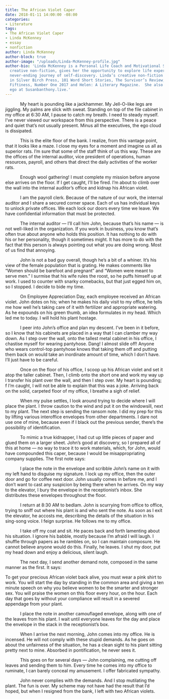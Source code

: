 ```yaml
---
title: The African Violet Caper
date: 2018-01-11 14:00:00 -08:00
categories:
- Literature
tags:
- The African Violet Caper
- Linda McKenney
- essay
- nonfiction
author: Linda McKenney
author-block: true
author-image: "/uploads/Linda-McKenney-profile.jpg"
author-bio: 'Linda McKenney is a Personal Life Coach and Motivational Speaker.  Writing
  creative non-fiction, gives her the opportunity to explore life experiences on her
  never-ending journey of self-discovery. Linda’s creative non-fiction is published
  in Silver Birch Press, 101 Word Short Stories, The Survivor’s Review, The Rush,
  Fiftiness, Number One 2017 and Helen: A Literary Magazine.  She also has an alter
  ego at Susanbanthony.live.'
---
```


&nbsp;&nbsp;&nbsp;&nbsp;&nbsp;&nbsp;&nbsp;&nbsp;&nbsp;&nbsp;&nbsp;&nbsp;My heart is pounding like a jackhammer. My Jell-O-like legs are jiggling. My palms are slick with sweat. Standing on top of the file cabinet in my office at 6:30 AM, I pause to catch my breath. I need to steady myself. I’ve never viewed our workspace from this perspective.  There is a peace and quiet that’s not usually present. Minus all the executives, the ego cloud is dissipated.

&nbsp;&nbsp;&nbsp;&nbsp;&nbsp;&nbsp;&nbsp;&nbsp;&nbsp;&nbsp;&nbsp;&nbsp;This is the elite floor of the bank. I realize, from this vantage point, that it looks like a maze. I close my eyes for a moment and imagine us all as superior rats. I’m sure that some of the staff think of us this way. These are the offices of the internal auditor, vice president of operations, human resources, payroll, and others that direct the daily activities of the worker rats.

&nbsp;&nbsp;&nbsp;&nbsp;&nbsp;&nbsp;&nbsp;&nbsp;&nbsp;&nbsp;&nbsp;&nbsp;Enough wool gathering! I must complete my mission before anyone else arrives on the floor. If I get caught, I’ll be fired. I’m about to climb over the wall into the internal auditor’s office and kidnap his African violet.

&nbsp;&nbsp;&nbsp;&nbsp;&nbsp;&nbsp;&nbsp;&nbsp;&nbsp;&nbsp;&nbsp;&nbsp;I am the payroll clerk. Because of the nature of our work, the internal auditor and I share a secured corner space. Each of us has individual keys to unlock private offices. We each lock our doors every time we leave. We have confidential information that must be protected.

&nbsp;&nbsp;&nbsp;&nbsp;&nbsp;&nbsp;&nbsp;&nbsp;&nbsp;&nbsp;&nbsp;&nbsp;The internal auditor — I’ll call him John, because that’s his name — is not well-liked in the organization. If you work in business, you know that’s often true  about anyone who holds this position. It has nothing to do with his or her personality, though it sometimes might. It has more to do with the fact that this person is always pointing out what you are doing wrong. Most of us find that annoying.

&nbsp;&nbsp;&nbsp;&nbsp;&nbsp;&nbsp;&nbsp;&nbsp;&nbsp;&nbsp;&nbsp;&nbsp;John is not a bad guy overall, though he’s a bit of a whiner. It’s his view of the female population that is grating. He makes comments like “Women should be barefoot and pregnant”   and “Women were meant to serve men.” I surmise that his wife rules the roost, so he puffs himself up at work. I used to counter with snarky comebacks, but that just egged him on, so I stopped. I decide to bide my time.

&nbsp;&nbsp;&nbsp;&nbsp;&nbsp;&nbsp;&nbsp;&nbsp;&nbsp;&nbsp;&nbsp;&nbsp;On Employee Appreciation Day, each employee received an African violet. John dotes on his; when he makes his daily visit to my office, he tells me how well he’s taking care of it with fertilizer and appropriate watering. As he expounds on his green thumb, an idea formulates in my head. Which led me to today. I will hold his plant hostage.

&nbsp;&nbsp;&nbsp;&nbsp;&nbsp;&nbsp;&nbsp;&nbsp;&nbsp;&nbsp;&nbsp;&nbsp;I peer into John’s office and plan my descent. I’ve been in it before, so I know that his cabinets are placed in a way that I can clamber my way down. As I step over the wall, onto the tallest metal cabinet in his office, I chastise myself for wearing pantyhose. Dang! I almost slide off! Anyone who wears control-top pantyhose knows that taking them off and putting them back on would take an inordinate amount of time, which I don’t have. I’ll just have to be careful.

&nbsp;&nbsp;&nbsp;&nbsp;&nbsp;&nbsp;&nbsp;&nbsp;&nbsp;&nbsp;&nbsp;&nbsp;Once on the floor of his office, I scoop up his African violet and set it atop the taller cabinet. Then, I climb onto the short one and work my way up I transfer his plant over the wall, and then I step over. My heart is pounding; f I’m caught, I will not be able to explain that this was a joke. Arriving back on the solid, carpeted floor of my office, I breathe a sigh of relief.

&nbsp;&nbsp;&nbsp;&nbsp;&nbsp;&nbsp;&nbsp;&nbsp;&nbsp;&nbsp;&nbsp;&nbsp;When my pulse settles, I look around trying to decide where I will place the plant. I throw caution to the wind and put it on the windowsill, next to my plant. The next step is sending the ransom note. I did my prep for this by lifting various interoffice envelopes from other departments. I dare not use one of mine, because even if I black out the previous sender, there’s the possibility of identification.  

&nbsp;&nbsp;&nbsp;&nbsp;&nbsp;&nbsp;&nbsp;&nbsp;&nbsp;&nbsp;&nbsp;&nbsp;To mimic a true kidnapper, I had cut up little pieces of paper and glued them on a larger sheet. John’s good at discovery, so I prepared all of this at home — no way to trace it to work materials, which, for John, would have compounded this caper, because I would be misappropriating company supplies.
The first note says: 


&nbsp;&nbsp;&nbsp;&nbsp;&nbsp;&nbsp;&nbsp;&nbsp;&nbsp;&nbsp;&nbsp;&nbsp;I place the note in the envelope and scribble John’s name on it with my left hand to disguise my signature. I lock up my office, then the outer door and go for coffee next door. John usually comes in before me, and I don’t want to cast any suspicion by being there when he arrives. On my way to the elevator, I bury the envelope in the receptionist’s inbox. She 	distributes these envelopes throughout the floor.

&nbsp;&nbsp;&nbsp;&nbsp;&nbsp;&nbsp;&nbsp;&nbsp;&nbsp;&nbsp;&nbsp;&nbsp;I return at 8:30 AM to bedlam. John is scurrying from office to office, trying to sniff out where his plant is and who sent the note. As soon as I exit the elevator, he accosts me, describing the details of the situation in his sing-song voice. I feign surprise. He follows me to my office.
  
&nbsp;&nbsp;&nbsp;&nbsp;&nbsp;&nbsp;&nbsp;&nbsp;&nbsp;&nbsp;&nbsp;&nbsp;I take off my coat and sit. He paces back and forth lamenting about his situation. I ignore his babble, mostly because I’m afraid I will laugh. I shuffle through papers as he rambles on, so I can maintain composure. He cannot believe anyone would do this. Finally, he leaves. I shut my door, put my head down and enjoy a delicious, silent laugh.
	
&nbsp;&nbsp;&nbsp;&nbsp;&nbsp;&nbsp;&nbsp;&nbsp;&nbsp;&nbsp;&nbsp;&nbsp;The next day, I send another demand note, composed in the same manner as the first. It says:

To get your precious African violet back alive, you must wear a pink shirt to work. You will start the day by standing in the common area and giving a ten minute speech on why you believe women to be the smarter and stronger sex. You will praise the women on this floor every hour, on the hour. Each day that goes by without your compliance will result in a severed appendage from your plant.  
	
&nbsp;&nbsp;&nbsp;&nbsp;&nbsp;&nbsp;&nbsp;&nbsp;&nbsp;&nbsp;&nbsp;&nbsp;I place the note in another camouflaged envelope, along with one of the leaves from his plant. I wait until everyone leaves for the day and place the envelope in the stack in the receptionist’s box.  
            
&nbsp;&nbsp;&nbsp;&nbsp;&nbsp;&nbsp;&nbsp;&nbsp;&nbsp;&nbsp;&nbsp;&nbsp;When I arrive the next morning, John comes into my office. He is incensed. He will not comply with these stupid demands. As he goes on about the unfairness of the situation, he has a clean sight to his plant sitting pretty next to mine. Absorbed in pontification, he never sees it.  
          
&nbsp;&nbsp;&nbsp;&nbsp;&nbsp;&nbsp;&nbsp;&nbsp;&nbsp;&nbsp;&nbsp;&nbsp;This goes on for several days — John complaining, me cutting off leaves and sending them to him. Every time he comes into my office to ruminate, I can barely conceal my amusement. I offer fabricated sympathy.  
          
&nbsp;&nbsp;&nbsp;&nbsp;&nbsp;&nbsp;&nbsp;&nbsp;&nbsp;&nbsp;&nbsp;&nbsp;John never complies with the demands. And I stop mutilating the plant. The fun is over. My scheme may not have had the result that I’d hoped, but when I resigned from the bank, I left with two African violets.
